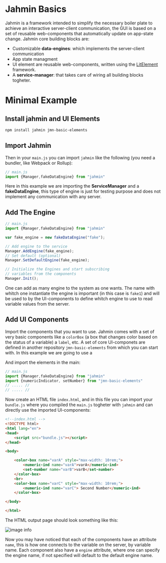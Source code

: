 # Jahmin Basics

Jahmin is a framework intended to simplify the necessary boiler plate to achieve an interactive 
server-client communication, the GUI is based on a set of reusable web-components that 
automatically update on app-state change. Jahmin core building blocks are:

- Customizable **data-engines**: which implements the server-client communication
- App state managment
- UI element are reusable web-components, written using the [LitElement](https://lit-element.polymer-project.org/guide) framework.
- A **service-manager**: that takes care of wiring all building blocks togheter.

# Minimal Example

## Install jahmin and UI Elements

```bash
npm install jahmin jmn-basic-elements
```

## Import Jahmin
Then in your `main.js` you can import `jahmin` like the following (you need a bundler, like Webpack or Rollup):
```javascript
// main.js
import {Manager,fakeDataEngine} from "jahmin"
```
Here in this example we are importing the **ServiceManager** and a **fakeDataEngine**, this type of engine is just for 
testing purpose and does not implement any communication with any server.

## Add The Engine
```javascript
// main.js
import {Manager,fakeDataEngine} from "jahmin"

var fake_engine = new fakeDataEngine("fake");

// Add engine to the service
Manager.AddEngine(fake_engine);
// Set default (optional)
Manager.SetDefaultEngine(fake_engine);

// Initialize the Engines and start subscribing 
// variables from the components
Manager.Init();
```
One can add as many engine to the system as one wants. The name with whitch 
one instantiate the engine is important (in this case is `fake1`) and will be used to 
by the UI-components to define whitch engine to use to read variable values from the server.

## Add UI Components
Import the components that you want to use. Jahmin comes with a set of very basic components like a `colorBox` (a box that changes color based on the status of a variable) a `label`, etc. A set of core UI-componets are defined in another repository `jmn-basic-elements` from which you can start with. In this example we are going to use a 



And import the elements in the main:
```javascript
// main.js
import {Manager,fakeDataEngine} from "jahmin"
import {numericIndicator, setNumber} from "jmn-basic-elements"
// ..... //
// ..... //
```

Now create an HTML file `index.html`, and in this file you can import your `bundle.js` where you compiled the `main.js` 
togheter with `jahmin` and can directly use the imported UI-components:
```html
<!--index.html -->
<!DOCTYPE html>
<html lang="en">
<head>
    <script src="bundle.js"></script>
</head>

<body>

    <color-box name="varA" style="max-width: 10rem;">
        <numeric-ind name="varA">varA</numeric-ind>
        <set-number name="varB">varB</set-number>
    </color-box>
    <br>
    <color-box name="varC" style="max-width: 10rem;">
        <numeric-ind name="varC"> Second Number</numeric-ind>
    </color-box>

</body>

</html>
```
The HTML output page should look something like this:

![image info ](./html_get_started.png "Title")

Now you may have noticed that each of the components have an attribute `name`, this is how 
one connects to the variable on the server, by variable name. Each component also have a `engine` 
attribute, where one can specify the engine name, if not specified will default to the default engine name.